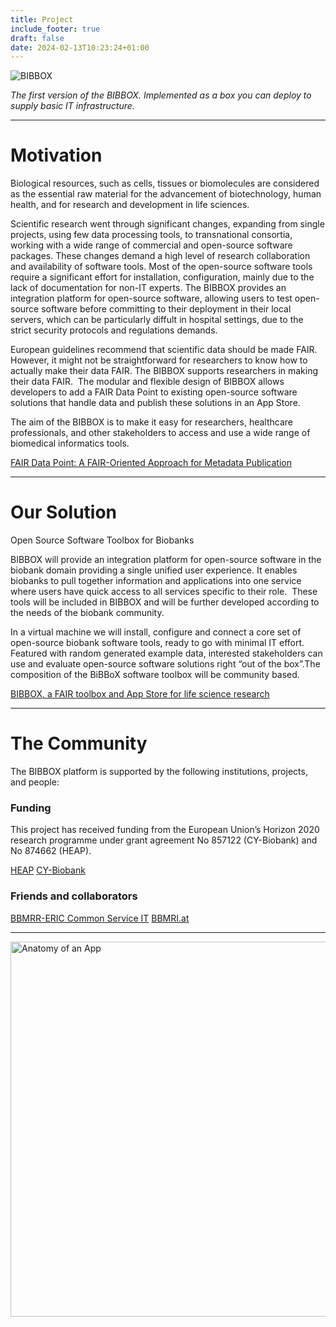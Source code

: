 ```yaml
---
title: Project
include_footer: true
draft: false
date: 2024-02-13T10:23:24+01:00
---
```


![BIBBOX](/images/bibbox_v1.png)

*The first version of the BIBBOX. Implemented as a box you can deploy to supply basic IT infrastructure.*

---
# Motivation
Biological resources, such as cells, tissues or biomolecules are considered as the essential raw material for the advancement of biotechnology, human health, and for research and development in life sciences.

Scientific research went through significant changes, expanding from single projects, using few data processing tools, to transnational consortia, working with a wide range of commercial and open-source software packages. These changes demand a high level of research collaboration and availability of software tools.
Most of the open-source software tools require a significant effort for installation, configuration, mainly due to the lack of documentation for non-IT experts. The BIBBOX provides an integration platform for open-source software, allowing users to test open-source software before committing to their deployment in their local servers, which can be particularly diffult in hospital settings, due to the strict security protocols and regulations demands.

European guidelines recommend that scientific data should be made FAIR. However, it might not be straightforward for researchers to know how to actually make their data FAIR. The BIBBOX supports researchers in making their data FAIR.  The modular and flexible design of BIBBOX allows developers to add a FAIR Data Point to existing open-source software solutions that handle data and publish these solutions in an App Store.

The aim of the BIBBOX is to make it easy for researchers, healthcare professionals, and other stakeholders to access and use a wide range of biomedical informatics tools.

[FAIR Data Point: A FAIR-Oriented Approach for Metadata Publication](https://www.mitpressjournals.org/doi/10.1162/dint_a_00160)

---

# Our Solution
Open Source Software Toolbox for Biobanks

BIBBOX will provide an integration platform for open-source software in the biobank domain providing a single unified user experience. It enables biobanks to pull together information and applications into one service where users have quick access to all services specific to their role.  These tools will be included in BIBBOX and will be further developed according to the needs of the biobank community.

In a virtual machine we will install, configure and connect a core set of open-source biobank software tools, ready to go with minimal IT effort. Featured with random generated example data, interested stakeholders can use and evaluate open-source software solutions right “out of the box”.The composition of the BiBBoX software toolbox will be community based.

[BIBBOX, a FAIR toolbox and App Store for life science research](https://www.sciencedirect.com/science/article/pii/S1871678423000298)

---

# The Community
The BIBBOX platform is supported by the following institutions, projects, and people:

### Funding
This project has received funding from the European Union’s Horizon 2020 research programme under grant agreement No 857122 (CY-Biobank) and No 874662 (HEAP).

[HEAP](https://heap-exposome.eu/)
[CY-Biobank](https://cordis.europa.eu/project/id/857122)

### Friends and collaborators
[BBMRR-ERIC Common Service IT](http://bbmri-eric.eu/about)
[BBMRI.at](http://bbmri.at/)

---

<img src="/images/cy_heap_eu_logo.png" alt="Anatomy of an App" width="600">